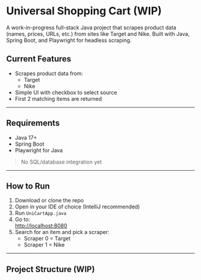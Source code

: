 # Universal Shopping Cart (WIP)

A work-in-progress full-stack Java project that scrapes product data (names, prices, URLs, etc.) from sites like Target and Nike. Built with Java, Spring Boot, and Playwright for headless scraping.

## Current Features

- Scrapes product data from:
  - Target
  - Nike
- Simple UI with checkbox to select source
- First 2 matching items are returned

---

## Requirements

- Java 17+
- Spring Boot
- Playwright for Java

> No SQL/database integration yet

---

## How to Run

1. Download or clone the repo
2. Open in your IDE of choice (IntelliJ recommended)
3. Run `UniCartApp.java`
4. Go to:  
   [http://localhost:8080](http://localhost:8080)
5. Search for an item and pick a scraper:
   - Scraper 0 = Target  
   - Scraper 1 = Nike

---

## Project Structure (WIP)

